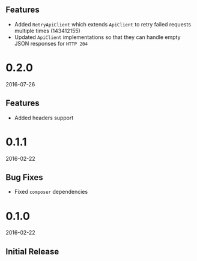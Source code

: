 ## Features
- Added `RetryApiClient` which extends `ApiClient` to retry failed requests multiple times (143412155)
- Updated `ApiClient` implementations so that they can handle empty JSON responses for `HTTP 204`

# 0.2.0
2016-07-26

## Features
- Added headers support

# 0.1.1
2016-02-22

## Bug Fixes
- Fixed `composer` dependencies

# 0.1.0
2016-02-22

## Initial Release

